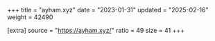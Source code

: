 +++
title = "ayham.xyz"
date = "2023-01-31"
updated = "2025-02-16"
weight = 42490

[extra]
source = "https://ayham.xyz/"
ratio = 49
size = 41
+++
